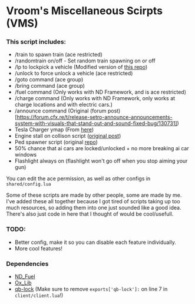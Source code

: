 # Vroom's Miscellaneous Scirpts (VMS)

### This script includes:

- /train to spawn train (ace restricted)
- /randomtrain on/off - Set random train spawning on or off
- /lp to lockpick a vehicle (Modified version of [this repo](https://github.com/TwisleOfficial/SimpleLockpick/tree/main))
- /unlock to force unlock a vehicle (ace restricted)
- /goto command (ace group)
- /bring command (ace group)
- /fuel command (Only works with ND Framework, and is ace restricted)
- /charge command (Only works with ND Framework, only works at charge locations and with electric cars.) 
- /announce command (Original (forum post)[https://forum.cfx.re/t/release-setro-announce-announcements-system-with-visuals-that-stand-out-and-sound-fixed-bug/130731])
- Tesla Charger ymap (From [here](https://github.com/wtf-fivem-mods/wtf_tesla_supercharger))
- Engine stall on collison script ([original post](https://forum.cfx.re/t/free-standalone-engine-stalling-on-vehicle-collision/5194284/1))
- Ped spawner script (original [repo](https://github.com/Fiffers/ped_spawner))
- 50% chance that ai cars are locked/unlocked + no more breaking ai car windows
- Flashlight always on (flashlight won't go off when you stop aiming your gun)

You can edit the ace permission, as well as other configs in `shared/config.lua`

Some of these scripts are made by other people, some are made by me. I've added these all together because I got tired of scripts taking up too much resources, 
so adding them into one just sounded like a good idea. There's also just code in here that I thought of would be cool/usefull. 

### TODO:
- Better config, make it so you can disable each feature individually. 
- More cool features!

### Dependencies
 
- [ND_Fuel](https://github.com/ND-Framework/ND_Fuel)
- [Ox_Lib](https://github.com/overextended/ox_lib)
- [qb-lock](https://github.com/Tex27/qb-lock) (Make sure to remove `exports['qb-lock']:` on line 7 in `client/client.lua`!)
